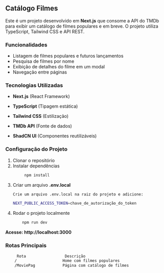 ## Catálogo Filmes
Este é um projeto desenvolvido em **Next.js** que consome a API do TMDb para exibir um catálogo de filmes populares e em breve. O projeto utiliza TypeScript, Tailwind CSS e API REST.

### Funcionalidades
- Listagem de filmes populares e futuros lançamentos
- Pesquisa de filmes por nome
- Exibição de detalhes do filme em um modal
- Navegação entre páginas

### Tecnologias Utilizadas
- **Next.js** (React Framework)

- **TypeScript** (Tipagem estática)

- **Tailwind CSS** (Estilização)

- **TMDb API** (Fonte de dados)

- **ShadCN UI** (Componentes reutilizáveis)

### Configuração do Projeto

1. Clonar o repositório
2. Instalar dependências
   ```sh
        npm install
    ```	
3. Criar um arquivo **.env.local**
   ```sh
   Crie um arquivo .env.local na raiz do projeto e adicione:

   NEXT_PUBLIC_ACCESS_TOKEN=chave_de_autorização_do_token
   ```	
4. Rodar o projeto localmente
   ```sh
       npm run dev
   ```
**Acesse: http://localhost:3000**

### Rotas Principais

```sh
     Rota                 Descrição
    /                    Home com filmes populares
    /MoviePag            Página com catálogo de filmes
```






